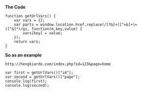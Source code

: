 <!--
id: 26328250028
link: http://blog.hengkiardo.com/post/26328250028/read-url-get-variables-with-javascript
slug: read-url-get-variables-with-javascript
date: Mon Jul 02 2012 12:06:00 GMT+0700 (WIT)
publish: 2012-07-02
tags: javascript
title: Read URL GET variables with Javascript
-->


**The Code**

    function getUrlVars() {
        var vars = {};
        var parts = window.location.href.replace(/[?&]+([^=&]+)=([^&]*)/gi, function(m,key,value) {
            vars[key] = value;
        });
        return vars;
    }

**So as an example**

    http://hengkiardo.com/index.php?id=123&page=home

    var first = getUrlVars()["id"];
    var second = getUrlVars()["page"];
    console.log(first);
    console.log(second);

